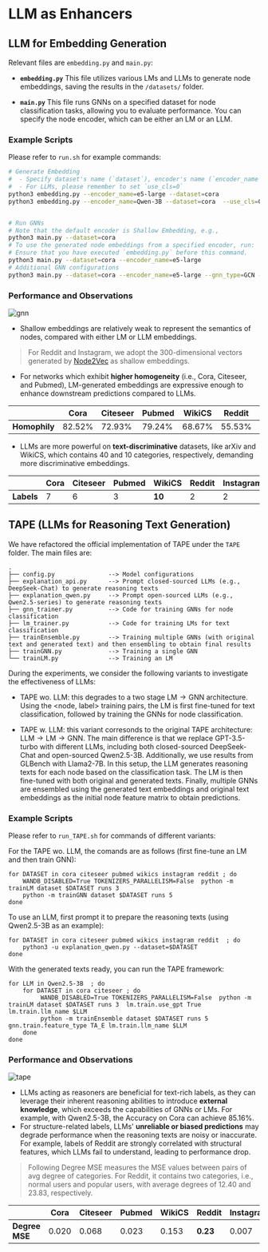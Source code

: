 # LLM as Enhancers 

## LLM for Embedding Generation 

Relevant files are `embedding.py` and `main.py`:

* **`embedding.py`** This file utilizes various LMs and LLMs to generate node embeddings, saving the results in the `/datasets/` folder.

* **`main.py`** This file runs GNNs on a specified dataset for node classification tasks, allowing you to evaluate performance. You can specify the node encoder, which can be either an LM or an LLM.

### Example Scripts 

Please refer to `run.sh` for example commands:

```bash
# Generate Embedding 
#  - Specify dataset's name (`dataset`), encoder's name (`encoder_name`), and pooling method (`use_cls`)
#  - For LLMs, please remember to set `use_cls=0`
python3 embedding.py --encoder_name=e5-large --dataset=cora 
python3 embedding.py --encoder_name=Qwen-3B --dataset=cora  --use_cls=0


# Run GNNs 
# Note that the default encoder is Shallow Embedding, e.g.,
python3 main.py --dataset=cora 
# To use the generated node embeddings from a specified encoder, run:
# Ensure that you have executed `embedding.py` before this command.
python3 main.py --dataset=cora --encoder_name=e5-large 
# Additional GNN configurations
python3 main.py --dataset=cora --encoder_name=e5-large --gnn_type=GCN --n_layers=2 --hidden_dim=128 --dropout=0.5
```


### Performance and Observations 

![gnn](../README.assets/LLMEncoder/gnn_1009.jpg)

* Shallow embeddings are relatively weak to represent the semantics of nodes, compared with either LM or LLM embeddings. 
> For Reddit and Instagram, we adopt the 300-dimensional vectors generated by [Node2Vec](https://github.com/eliorc/node2vec) as shallow embeddings. 

* For networks which exhibit **higher homogeneity** (i.e., Cora, Citeseer, and Pubmed), LM-generated embeddings are expressive enough to enhance downstream predictions compared to LLMs. 

|               | Cora   | Citeseer | Pubmed | WikiCS | Reddit | Instagram | arXiv  |
| ------------- | ------ | -------- | ------ | ------ | ------ | --------- | ------ |
| **Homophily** | 82.52% | 72.93%   | 79.24% | 68.67% | 55.53% | 65.35%    | 63.53% |

* LLMs are more powerful on **text-discriminative** datasets, like arXiv and WikiCS, which contains 40 and 10 categories, respectively, demanding more discriminative embeddings. 

|            | Cora | Citeseer | Pubmed | WikiCS | Reddit | Instagram | arXiv  |
| ---------- | ---- | -------- | ------ | ------ | ------ | --------- | ------ |
| **Labels** | 7    | 6        | 3      | **10** | 2      | 2         | **40** |


## TAPE (LLMs for Reasoning Text Generation)

We have refactored the official implementation of TAPE under the `TAPE` folder. The main files are:
```
.
├── config.py               --> Model configurations
├── explanation_api.py      --> Prompt closed-sourced LLMs (e.g., DeepSeek-Chat) to generate reasoning texts
├── explanation_qwen.py     --> Prompt open-sourced LLMs (e.g., Qwen2.5-series) to generate reasoning texts
├── gnn_trainer.py          --> Code for training GNNs for node classification
├── lm_trainer.py           --> Code for training LMs for text classification
├── trainEnsemble.py        --> Training multiple GNNs (with original text and generated text) and then ensembling to obtain final results
├── trainGNN.py             --> Training a single GNN
└── trainLM.py              --> Training an LM
```

During the experiments, we consider the following variants to investigate the effectiveness of LLMs:

* TAPE wo. LLM: this degrades to a two stage $\text{LM} \rightarrow \text{GNN}$ architecture. Using the <node, label> training pairs, the LM is first fine-tuned for text classification, followed by training the GNNs for node classification.

* TAPE w. LLM: this variant corresonds to the original TAPE architecture: $\text{LLM} \rightarrow \text{LM} \rightarrow \text{GNN}$. The main difference is that we replace GPT-3.5-turbo with different LLMs, including both closed-sourced DeepSeek-Chat and open-sourced Qwen2.5-3B. Additionally, we use results from GLBench with Llama2-7B. In this setup, the LLM generates reasoning texts for each node based on the classification task. The LM is then fine-tuned with both original and generated texts. Finally, multiple GNNs are ensembled using the generated text embeddings and original text embeddings as the initial node feature matrix to obtain predictions.


### Example Scripts 

Please refer to `run_TAPE.sh` for commands of different variants:

For the TAPE wo. LLM, the comands are as follows (first fine-tune an LM and then train GNN): 
```shell
for DATASET in cora citeseer pubmed wikics instagram reddit ; do 
    WANDB_DISABLED=True TOKENIZERS_PARALLELISM=False  python -m trainLM dataset $DATASET runs 3  
    python -m trainGNN dataset $DATASET runs 5 
done 
```

To use an LLM, first prompt it to prepare the reasoning texts (using Qwen2.5-3B as an example):
```shell 
for DATASET in cora citeseer pubmed wikics instagram reddit  ; do 
    python3 -u explanation_qwen.py --dataset=$DATASET
done 
```

With the generated texts ready, you can run the TAPE framework: 
```shell 
for LLM in Qwen2.5-3B  ; do 
    for DATASET in cora citeseer ; do  
         WANDB_DISABLED=True TOKENIZERS_PARALLELISM=False  python -m trainLM dataset $DATASET runs 3  lm.train.use_gpt True   lm.train.llm_name $LLM 
         python -m trainEnsemble dataset $DATASET runs 5 gnn.train.feature_type TA_E lm.train.llm_name $LLM   
    done 
done 
```


### Performance and Observations 

![tape](../README.assets/LLMEncoder/TAPE_1007.jpg)

* LLMs acting as reasoners are beneficial for text-rich labels, as they can leverage their inherent reasoning abilities to introduce **external knowledge**, which exceeds the capabilities of GNNs or LMs. For example, with Qwen2.5-3B, the Accuracy on Cora can achieve 85.16%. 
* For structure-related labels, LLMs' **unreliable or biased predictions** may degrade performance when the reasoning texts are noisy or inaccurate. For example, labels of Reddit are strongly correlated with structural features, which LLMs fail to understand, leading to performance drop.

> Following Degree MSE measures the MSE values between pairs of avg degree of categories. For Reddit, it contains two categories, i.e., normal users and popular users, with average degrees of 12.40 and 23.83, respectively.

|                | Cora  | Citeseer | Pubmed | WikiCS | Reddit   | Instagram | arXiv |
| -------------- | ----- | -------- | ------ | ------ | -------- | --------- | ----- |
| **Degree MSE** | 0.020 | 0.068    | 0.023  | 0.153  | **0.23** | 0.007     | 0.064 |

